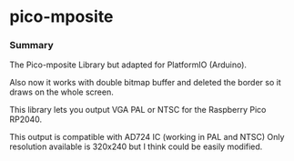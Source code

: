 # pico-mposite

### Summary
The Pico-mposite Library but adapted for PlatformIO (Arduino).

Also now it works with double bitmap buffer and deleted the border so it draws on the whole screen.

This library lets you output VGA PAL or NTSC for the Raspberry Pico RP2040.

This output is compatible with AD724 IC (working in PAL and NTSC)
Only resolution available is 320x240 but I think could be easily modified.
